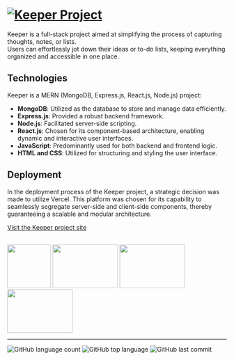# [![Keeper Project](https://i.ibb.co/vjPy135/Keeper-Logo.png)](https://keeper-gold.vercel.app/)

Keeper is a full-stack project aimed at simplifying the process of capturing thoughts, notes, or lists. <br>Users can effortlessly jot down their ideas or to-do lists, keeping everything organized and accessible in one place.

## Technologies

Keeper is a MERN (MongoDB, Express.js, React.js, Node.js) project:

- **MongoDB**: Utilized as the database to store and manage data efficiently.
- **Express.js**: Provided a robust backend framework.
- **Node.js**: Facilitated server-side scripting.
- **React.js**: Chosen for its component-based architecture, enabling dynamic and interactive user interfaces.
- **JavaScript**: Predominantly used for both backend and frontend logic.
- **HTML and CSS**: Utilized for structuring and styling the user interface.

## Deployment 

In the deployment process of the Keeper project, a strategic decision was made to utilize Vercel. This platform was chosen for its capability to seamlessly segregate server-side and client-side components, thereby guaranteeing a scalable and modular architecture.

[Visit the Keeper project site](https://keeper-gold.vercel.app/)

<br>

<img src="https://cdn4.iconfinder.com/data/icons/logos-3/600/React.js_logo-512.png" width="100" height="100">
<img src="https://miro.medium.com/max/600/1*YekyuOZGMw-kGOEqU4YPZg.jpeg" width="150" height="100">
<img src="https://www.freepnglogos.com/uploads/javascript/logo-html-5-css-javascript-source-code-for-the-taking-23.png" width="150" height="100">
<img src="https://logowik.com/content/uploads/images/vercel1868.jpg" width="150" height="100">

------------------

![GitHub language count](https://img.shields.io/github/languages/count/Llevi94/Cost_Manager)
![GitHub top language](https://img.shields.io/github/languages/top/Llevi94/Cost_Manager?color=yellow)
![GitHub last commit](https://img.shields.io/github/last-commit/Llevi94/Cost_Manager?color=red&style=plastic)